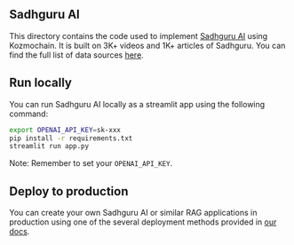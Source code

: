 ## Sadhguru AI

This directory contains the code used to implement [Sadhguru AI](https://sadhguru-ai.streamlit.app/) using Kozmochain. It is built on 3K+ videos and 1K+ articles of Sadhguru. You can find the full list of data sources [here](https://gist.github.com/mobench/50b0597157e04829bbbb7bc418be6ccb).

## Run locally

You can run Sadhguru AI locally as a streamlit app using the following command:

```bash
export OPENAI_API_KEY=sk-xxx
pip install -r requirements.txt
streamlit run app.py
```

Note: Remember to set your `OPENAI_API_KEY`.

## Deploy to production

You can create your own Sadhguru AI or similar RAG applications in production using one of the several deployment methods provided in [our docs](https://docs.digi-trans.org/get-started/deployment).
